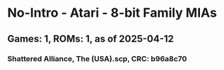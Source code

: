 # No-Intro - Atari - 8-bit Family MIAs
## Games: 1, ROMs: 1, as of 2025-04-12

### Shattered Alliance, The (USA).scp, CRC: b96a8c70
